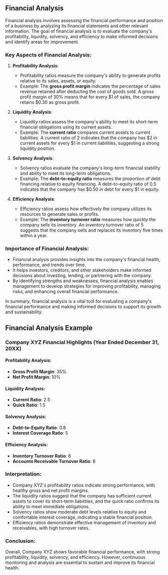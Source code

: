 ## Financial Analysis

Financial analysis involves assessing the financial performance and position of a business by analyzing its financial statements and other relevant information. The goal of financial analysis is to evaluate the company's profitability, liquidity, solvency, and efficiency to make informed decisions and identify areas for improvement.

### Key Aspects of Financial Analysis:

1. **Profitability Analysis**:
   - Profitability ratios measure the company's ability to generate profits relative to its sales, assets, or equity.
   - Example: The **gross profit margin** indicates the percentage of sales revenue retained after deducting the cost of goods sold. A gross profit margin of 30% means that for every $1 of sales, the company retains $0.30 as gross profit.

2. **Liquidity Analysis**:
   - Liquidity ratios assess the company's ability to meet its short-term financial obligations using its current assets.
   - Example: The **current ratio** compares current assets to current liabilities. A current ratio of 2 indicates that the company has $2 in current assets for every $1 in current liabilities, suggesting a strong liquidity position.

3. **Solvency Analysis**:
   - Solvency ratios evaluate the company's long-term financial stability and ability to meet its long-term obligations.
   - Example: The **debt-to-equity ratio** measures the proportion of debt financing relative to equity financing. A debt-to-equity ratio of 0.5 indicates that the company has $0.50 in debt for every $1 in equity.

4. **Efficiency Analysis**:
   - Efficiency ratios assess how effectively the company utilizes its resources to generate sales or profits.
   - Example: The **inventory turnover ratio** measures how quickly the company sells its inventory. An inventory turnover ratio of 5 suggests that the company sells and replaces its inventory five times within a year.

### Importance of Financial Analysis:

- Financial analysis provides insights into the company's financial health, performance, and trends over time.
- It helps investors, creditors, and other stakeholders make informed decisions about investing, lending, or partnering with the company.
- By identifying strengths and weaknesses, financial analysis enables management to develop strategies for improving profitability, managing risks, and enhancing overall financial performance.

In summary, financial analysis is a vital tool for evaluating a company's financial performance and making informed decisions to support its growth and sustainability.

## Financial Analysis Example

### Company XYZ Financial Highlights (Year Ended December 31, 20XX)

#### Profitability Analysis:

- **Gross Profit Margin**: 35%
- **Net Profit Margin**: 10%
  
#### Liquidity Analysis:

- **Current Ratio**: 2.5
- **Quick Ratio**: 1.5
  
#### Solvency Analysis:

- **Debt-to-Equity Ratio**: 0.8
- **Interest Coverage Ratio**: 5
  
#### Efficiency Analysis:

- **Inventory Turnover Ratio**: 6
- **Accounts Receivable Turnover Ratio**: 8
  
### Interpretation:

- Company XYZ's profitability ratios indicate strong performance, with healthy gross and net profit margins.
- The liquidity ratios suggest that the company has sufficient current assets to cover its short-term liabilities, and the quick ratio confirms its ability to meet immediate obligations.
- Solvency ratios show moderate debt levels relative to equity and comfortable interest coverage, indicating a stable financial position.
- Efficiency ratios demonstrate effective management of inventory and receivables, with high turnover rates.
  
### Conclusion:

Overall, Company XYZ shows favorable financial performance, with strong profitability, liquidity, solvency, and efficiency. However, continuous monitoring and analysis are essential to sustain and improve its financial health.
